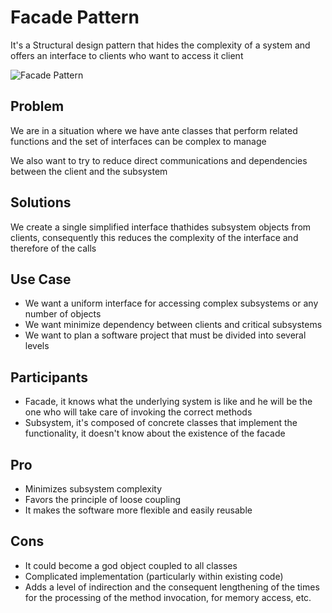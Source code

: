 # Facade Pattern

It's a Structural design pattern that hides the complexity of a system and offers an interface to clients who want to access it client

![Facade Pattern](https://pbs.twimg.com/media/FoH99lQX0AM8SDX?format=jpg&name=large)

## Problem

We are in a situation where we have ante classes that perform related functions and the set of interfaces can be complex to manage

We also want to try to reduce direct communications and dependencies between the client and the subsystem

## Solutions

We create a single simplified interface thathides subsystem objects from clients, consequently this reduces the complexity of the interface and therefore of the calls

## Use Case

- We want a uniform interface for accessing complex subsystems or any number of objects
- We want minimize dependency between clients and critical subsystems
- We want to plan a software project that must be divided into several levels

## Participants

- Facade, it knows what the underlying system is like and he will be the one who will take care of invoking the correct methods
- Subsystem, it's composed of concrete classes that implement the functionality, it doesn't know about the existence of the facade

## Pro

- Minimizes subsystem complexity
- Favors the principle of loose coupling
- It makes the software more flexible and easily reusable

## Cons

- It could become a god object coupled to all classes
- Complicated implementation (particularly within existing code)
- Adds a level of indirection and the consequent lengthening of the times for the processing of the method invocation, for memory access, etc.
